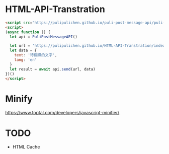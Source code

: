 # HTML-API-Transtration

````html
<script src="https://pulipulichen.github.io/puli-post-message-api/puli-post-message-api.min.js"></script>
<script>
(async function () {
  let api = PuliPostMessageAPI()

  let url = 'https://pulipulichen.github.io/HTML-API-Transtration/index.html'
  let data = {
    text: '待翻譯的文字',
    lang: 'en'
  }
  let result = await api.send(url, data)
})()
</script>
````

# Minify

https://www.toptal.com/developers/javascript-minifier/

# TODO

- HTML Cache